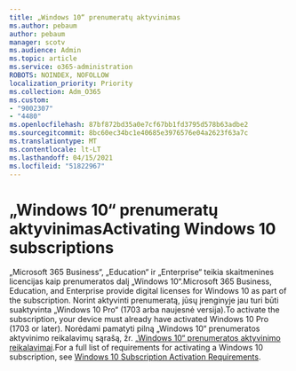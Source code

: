 ```yaml
---
title: „Windows 10“ prenumeratų aktyvinimas
ms.author: pebaum
author: pebaum
manager: scotv
ms.audience: Admin
ms.topic: article
ms.service: o365-administration
ROBOTS: NOINDEX, NOFOLLOW
localization_priority: Priority
ms.collection: Adm_O365
ms.custom:
- "9002307"
- "4480"
ms.openlocfilehash: 87bf872bd35a0e7cf67bb1fd3795d578b63adbe2
ms.sourcegitcommit: 8bc60ec34bc1e40685e3976576e04a2623f63a7c
ms.translationtype: MT
ms.contentlocale: lt-LT
ms.lasthandoff: 04/15/2021
ms.locfileid: "51822967"
---
```

# <a name="activating-windows-10-subscriptions"></a><span data-ttu-id="6ea59-102">„Windows 10“ prenumeratų aktyvinimas</span><span class="sxs-lookup"><span data-stu-id="6ea59-102">Activating Windows 10 subscriptions</span></span>

<span data-ttu-id="6ea59-103">„Microsoft 365 Business“, „Education“ ir „Enterprise“ teikia skaitmenines licencijas kaip prenumeratos dalį „Windows 10“.</span><span class="sxs-lookup"><span data-stu-id="6ea59-103">Microsoft 365 Business, Education, and Enterprise provide digital licenses for Windows 10 as part of the subscription.</span></span> <span data-ttu-id="6ea59-104">Norint aktyvinti prenumeratą, jūsų įrenginyje jau turi būti suaktyvinta „Windows 10 Pro“ (1703 arba naujesnė versija).</span><span class="sxs-lookup"><span data-stu-id="6ea59-104">To activate the subscription, your device must already have activated Windows 10 Pro (1703 or later).</span></span> <span data-ttu-id="6ea59-105">Norėdami pamatyti pilną „Windows 10“ prenumeratos aktyvinimo reikalavimų sąrašą, žr. [„Windows 10“ prenumeratos aktyvinimo reikalavimai](https://docs.microsoft.com/windows/deployment/windows-10-subscription-activation#requirements).</span><span class="sxs-lookup"><span data-stu-id="6ea59-105">For a full list of requirements for activating a Windows 10 subscription, see [Windows 10 Subscription Activation Requirements](https://docs.microsoft.com/windows/deployment/windows-10-subscription-activation#requirements).</span></span>
